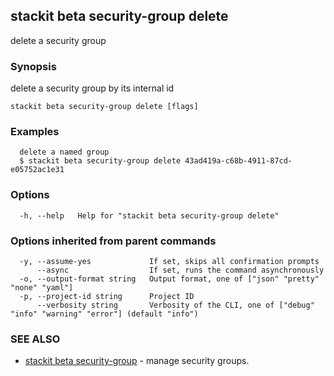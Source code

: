 ## stackit beta security-group delete

delete a security group

### Synopsis

delete a security group by its internal id

```
stackit beta security-group delete [flags]
```

### Examples

```
  delete a named group
  $ stackit beta security-group delete 43ad419a-c68b-4911-87cd-e05752ac1e31
```

### Options

```
  -h, --help   Help for "stackit beta security-group delete"
```

### Options inherited from parent commands

```
  -y, --assume-yes             If set, skips all confirmation prompts
      --async                  If set, runs the command asynchronously
  -o, --output-format string   Output format, one of ["json" "pretty" "none" "yaml"]
  -p, --project-id string      Project ID
      --verbosity string       Verbosity of the CLI, one of ["debug" "info" "warning" "error"] (default "info")
```

### SEE ALSO

* [stackit beta security-group](./stackit_beta_security-group.md)	 - manage security groups.

